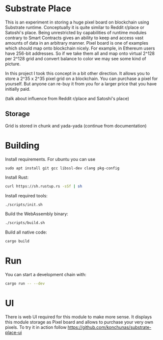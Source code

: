 # Substrate Place

This is an experiment in storing a huge pixel board on blockchain using Substrate runtime. Conceptually it is quite similar to Reddit r/place or Satoshi's place. Being unrestricted by capabilities of runtime modules contrary to Smart Contracts gives an ability to keep and access vast amounts of data in an arbitrary manner. Pixel board is one of examples which should map onto blockchain nicely. For example, in Ethereum users have  256-bit addresses. So if we take them all and map onto virtual 2^128 per 2^128 grid and convert balance to color we may see some kind of picture.

In this project I took this concept in a bit other direction. It allows you to store a 2^35 x 2^35 pixel grid on a blockchain. You can purchase a pixel for yourself. But anyone can re-buy it from you for a larger price that you have initially paid.

(talk about influence from Reddit r/place and Satoshi's place)

## Storage

Grid is stored in chunk and yada-yada (continue from documentation)


# Building

Install requirements.
For ubuntu you can use

`sudo apt install git gcc libssl-dev clang pkg-config`

Install Rust:

```bash
curl https://sh.rustup.rs -sSf | sh
```

Install required tools:

```bash
./scripts/init.sh
```

Build the WebAssembly binary:

```bash
./scripts/build.sh
```

Build all native code:

```bash
cargo build
```

# Run

You can start a development chain with:

```bash
cargo run -- --dev
```

# UI

There is web UI required for this module to make more sense. It displays this module storage as Pixel board and allows to purchase your very own pixels.
To try it in action follow https://github.com/konchunas/substrate-place-ui
